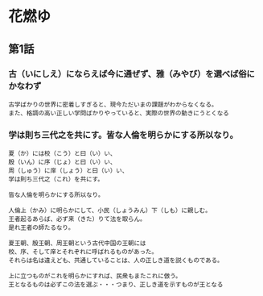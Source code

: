 # 花燃ゆ

## 第1話

### 古（いにしえ）にならえば今に通ぜず、雅（みやび）を選べば俗にかなわず

```
古学ばかりの世界に密着しすぎると、現今ただいまの課題がわからなくなる。
また、格調の高い正しい学問ばかりやっていると、実際の世界の動きにうとくなる
```

### 学は則ち三代之を共にす。皆な人倫を明らかにする所以なり。 

```
夏（か）には校（こう）と曰（い）い、
殷（いん）に序（じょ）と曰（い）い、
周（しゅう）に庠（しょう）と曰（い）い、
学は則ち三代之（これ）を共にす。

皆な人倫を明らかにする所以なり。 

人倫上（かみ）に明らかにして、小民（しょうみん）下（しも）に親しむ。
王者起るあらば、必ず来（きた）りて法を取らん。
是れ王者の師たるなり。
```

```
夏王朝、殷王朝、周王朝という古代中国の王朝には
校、序、そして庠とそれぞれに呼ばれるものがあった。
それらは名は違えども、共通していることは、人の正しき道を説くものである。

上に立つものがこれを明らかにすれば、民衆もまたこれに倣う。
王となるものは必ずこの法を選ぶ・・・つまり、正しき道を示すものが王となる
```


